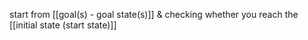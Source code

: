 start from [[goal(s) - goal state(s)]] & checking whether you reach the [[initial state (start state)]]
